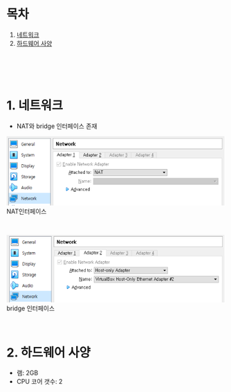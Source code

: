 # 목차
1. [네트워크](#네트워크)
2. [하드웨어 사양](#하드웨어)

# <br>

# 1. 네트워크 <a name="네트워크"></a>
* NAT와 bridge 인터페이스 존재
  
![](../imgs/guest_nat_interface.png)
<br>NAT인터페이스

<br>

![](../imgs/guest_bridge.png)
<br>bridge 인터페이스

<br>

# 2. 하드웨어 사양 <a name="하드웨어"></a>
* 램: 2GB
* CPU 코어 갯수: 2